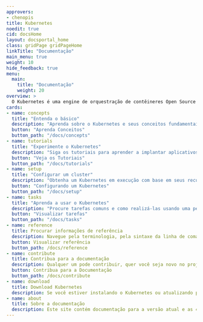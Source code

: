 ```yaml
---
approvers:
- chenopis
title: Kubernetes 
noedit: true
cid: docsHome
layout: docsportal_home
class: gridPage gridPageHome
linkTitle: "Documentação"
main_menu: true
weight: 10
hide_feedback: true
menu:
  main:
    title: "Documentação"
    weight: 20
overview: >
  O Kubernetes é uma engine de orquestração de contêineres Open Source utilizado para automatizar a implantação, dimensionamento e gerenciamento de aplicativos em contêiner. O projeto é hospedado por the Cloud Native Computing Foundation (<a href="https://www.cncf.io/about">CNCF</a>).
cards:
- name: concepts
  title: "Entenda o básico"
  description: "Aprenda sobre o Kubernetes e seus conceitos fundamentais."
  button: "Aprenda Conceitos"
  button_path: "/docs/concepts"
- name: tutorials
  title: "Experimente o Kubernetes"
  description: "Siga os tutoriais para aprender a implantar aplicativos no Kubernetes."
  button: "Veja os Tutoriais"
  button_path: "/docs/tutorials"
- name: setup
  title: "Configurar um cluster"
  description: "Obtenha um Kubernetes em execução com base em seus recursos e necessidades."
  button: "Configurando um Kubernetes"
  button_path: "/docs/setup"
- name: tasks
  title: "Aprenda a usar o Kubernetes"
  description: "Procure tarefas comuns e como realizá-las usando uma pequena seqüência de etapas."
  button: "Visualizar tarefas"
  button_path: "/docs/tasks"
- name: reference
  title: Procurar informações de referência
  description: Navegue pela terminologia, pela sintaxe da linha de comando, pelos tipos de recursos da API e pela documentação da ferramenta de configuração.
  button: Visualizar referência
  button_path: /docs/reference
- name: contribute
  title: Contribua para a documentação
  description: Qualquer um pode contribuir, quer você seja novo no projeto ou esteja há um bom tempo.
  button: Contribua para a Documentação
  button_path: /docs/contribute
- name: download
  title: Download Kubernetes
  description: Se você estiver instalando o Kubernetes ou atualizando para a versão mais recente, consulte as notas de versão atuais.
- name: about
  title: Sobre a documentação
  description: Este site contém documentação para a versão atual e as 4 versões anteriores do Kubernetes.
---
```

